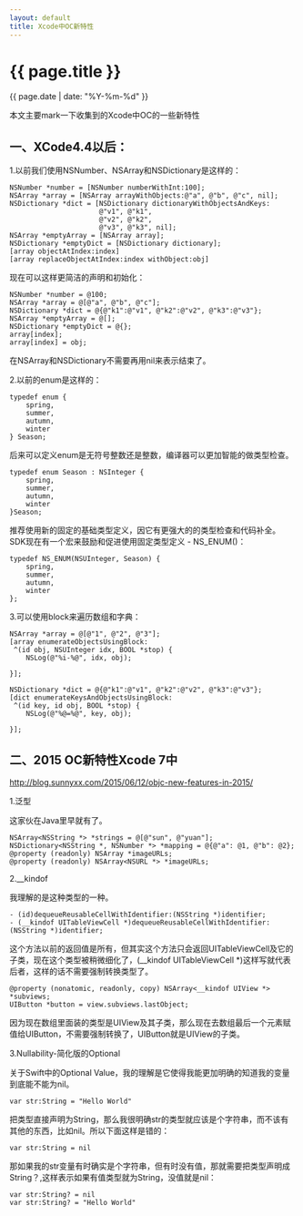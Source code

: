 ```yaml
---
layout: default
title: Xcode中OC新特性
---
```

{{ page.title }}
=============
{{ page.date | date: "%Y-%m-%d" }}

本文主要mark一下收集到的Xcode中OC的一些新特性

一、XCode4.4以后：
-------------

1.以前我们使用NSNumber、NSArray和NSDictionary是这样的：

	NSNumber *number = [NSNumber numberWithInt:100];
    NSArray *array = [NSArray arrayWithObjects:@"a", @"b", @"c", nil];
    NSDictionary *dict = [NSDictionary dictionaryWithObjectsAndKeys:
                          @"v1", @"k1",
                          @"v2", @"k2",
                          @"v3", @"k3", nil];
    NSArray *emptyArray = [NSArray array];
    NSDictionary *emptyDict = [NSDictionary dictionary];
    [array objectAtIndex:index] 
    [array replaceObjectAtIndex:index withObject:obj]

现在可以这样更简洁的声明和初始化：
    
	NSNumber *number = @100;
    NSArray *array = @[@"a", @"b", @"c"];
    NSDictionary *dict = @{@"k1":@"v1", @"k2":@"v2", @"k3":@"v3"};
    NSArray *emptyArray = @[];
    NSDictionary *emptyDict = @{};
    array[index];
    array[index] = obj;

在NSArray和NSDictionary不需要再用nil来表示结束了。

2.以前的enum是这样的：

	typedef enum {
	    spring,
	    summer,
	    autumn,
	    winter
	} Season;

后来可以定义enum是无符号整数还是整数，编译器可以更加智能的做类型检查。

	typedef enum Season : NSInteger {
	    spring,
	    summer,
	    autumn,
	    winter
	}Season;

推荐使用新的固定的基础类型定义，因它有更强大的的类型检查和代码补全。 SDK现在有一个宏来鼓励和促进使用固定类型定义 - NS_ENUM()：

	typedef NS_ENUM(NSUInteger, Season) {
        spring,
	    summer,
	    autumn,
	    winter
	};

3.可以使用block来遍历数组和字典：

	NSArray *array = @[@"1", @"2", @"3"];
    [array enumerateObjectsUsingBlock:
     ^(id obj, NSUInteger idx, BOOL *stop) {
        NSLog(@"%i-%@", idx, obj);
         
    }];

    NSDictionary *dict = @{@"k1":@"v1", @"k2":@"v2", @"k3":@"v3"};
    [dict enumerateKeysAndObjectsUsingBlock:
     ^(id key, id obj, BOOL *stop) {
        NSLog(@"%@=%@", key, obj);

    }];

二、2015 OC新特性Xcode 7中 
-------------

http://blog.sunnyxx.com/2015/06/12/objc-new-features-in-2015/

1.泛型

这家伙在Java里早就有了。

	NSArray<NSString *> *strings = @[@"sun", @"yuan"];
	NSDictionary<NSString *, NSNumber *> *mapping = @{@"a": @1, @"b": @2};
	@property (readonly) NSArray *imageURLs;
	@property (readonly) NSArray<NSURL *> *imageURLs;

2.__kindof

我理解的是这种类型的一种。

	- (id)dequeueReusableCellWithIdentifier:(NSString *)identifier;
	- (__kindof UITableViewCell *)dequeueReusableCellWithIdentifier:(NSString *)identifier;

这个方法以前的返回值是所有，但其实这个方法只会返回UITableViewCell及它的子类，现在这个类型被稍微细化了，(__kindof UITableViewCell *)这样写就代表后者，这样的话不需要强制转换类型了。

	
	@property (nonatomic, readonly, copy) NSArray<__kindof UIView *> *subviews;
    UIButton *button = view.subviews.lastObject;

因为现在数组里面装的类型是UIView及其子类，那么现在去数组最后一个元素赋值给UIButton，不需要强制转换了，UIButton就是UIView的子类。

3.Nullability-简化版的Optional

关于Swift中的Optional Value，我的理解是它使得我能更加明确的知道我的变量到底能不能为nil。

	var str:String = "Hello World"

把类型直接声明为String，那么我很明确str的类型就应该是个字符串，而不该有其他的东西，比如nil。所以下面这样是错的：

	var str:String = nil

那如果我的str变量有时确实是个字符串，但有时没有值，那就需要把类型声明成String？,这样表示如果有值类型就为String，没值就是nil：

	var str:String? = nil
	var str:String? = "Hello World"



